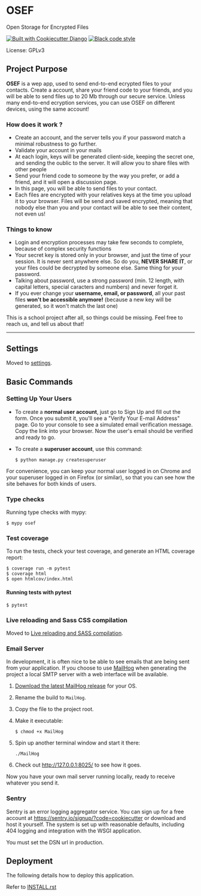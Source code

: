 # OSEF

Open Storage for Encrypted Files

[![Built with Cookiecutter Django](https://img.shields.io/badge/built%20with-Cookiecutter%20Django-ff69b4.svg?logo=cookiecutter)](https://github.com/cookiecutter/cookiecutter-django/)
[![Black code style](https://img.shields.io/badge/code%20style-black-000000.svg)](https://github.com/ambv/black)

License: GPLv3

## Project Purpose

**OSEF** is a wep app, used to send end-to-end ecrypted files to your contacts.
Create a account, share your friend code to your friends, and you will be able to send files up to 20 Mb through our secure service. Unless many end-to-end ecryption services, you can use OSEF on different devices, using the same account!

### How does it work ?

- Create an account, and the server tells you if your password match a minimal robustness to go further.
- Validate your account in your mails
- At each login, keys will be generated client-side, keeping the secret one, and sending the oublic to the server. It will allow you to share files with other people
- Send your friend code to someone by the way you prefer, or add a friend, and it will open a discussion page.
- In this page, you will be able to send files to your contact.
- Each files are encrypted with your relatives keys at the time you upload it to your browser. Files will be send and saved encrypted, meaning that nobody else than you and your contact will be able to see their content, not even us!

### Things to know

- Login and encryption processes may take few seconds to complete, because of complex security functions
- Your secret key is stored only in your browser, and just the time of your session. It is never sent anywhere else. So do you, **NEVER SHARE IT**, or your files could be decrypted by someone else. Same thing for your password.
- Talking about password, use a strong password (min. 12 length, with capital letters, special caracters and numbers) and never forget it.
- If you ever change your **username, email, or password**, all your past files **won't be accessible anymore!** (because a new key will be generated, so it won't match the last one)


This is a school project after all, so things could be missing. Feel free to reach us, and tell us about that!


-----

## Settings

Moved to [settings](http://cookiecutter-django.readthedocs.io/en/latest/settings.html).

## Basic Commands

### Setting Up Your Users

-   To create a **normal user account**, just go to Sign Up and fill out the form. Once you submit it, you'll see a "Verify Your E-mail Address" page. Go to your console to see a simulated email verification message. Copy the link into your browser. Now the user's email should be verified and ready to go.

-   To create a **superuser account**, use this command:

        $ python manage.py createsuperuser

For convenience, you can keep your normal user logged in on Chrome and your superuser logged in on Firefox (or similar), so that you can see how the site behaves for both kinds of users.

### Type checks

Running type checks with mypy:

    $ mypy osef

### Test coverage

To run the tests, check your test coverage, and generate an HTML coverage report:

    $ coverage run -m pytest
    $ coverage html
    $ open htmlcov/index.html

#### Running tests with pytest

    $ pytest

### Live reloading and Sass CSS compilation

Moved to [Live reloading and SASS compilation](https://cookiecutter-django.readthedocs.io/en/latest/developing-locally.html#sass-compilation-live-reloading).

### Email Server

In development, it is often nice to be able to see emails that are being sent from your application. If you choose to use [MailHog](https://github.com/mailhog/MailHog) when generating the project a local SMTP server with a web interface will be available.

1.  [Download the latest MailHog release](https://github.com/mailhog/MailHog/releases) for your OS.

2.  Rename the build to `MailHog`.

3.  Copy the file to the project root.

4.  Make it executable:

        $ chmod +x MailHog

5.  Spin up another terminal window and start it there:

        ./MailHog

6.  Check out <http://127.0.0.1:8025/> to see how it goes.

Now you have your own mail server running locally, ready to receive whatever you send it.

### Sentry

Sentry is an error logging aggregator service. You can sign up for a free account at <https://sentry.io/signup/?code=cookiecutter> or download and host it yourself.
The system is set up with reasonable defaults, including 404 logging and integration with the WSGI application.

You must set the DSN url in production.

## Deployment

The following details how to deploy this application.

Refer to [INSTALL.rst](./INSTALL.rst)
